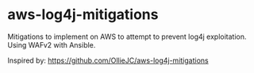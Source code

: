 # aws-log4j-mitigations

Mitigations to implement on AWS to attempt to prevent log4j exploitation.  
Using WAFv2 with Ansible.

Inspired by: https://github.com/OllieJC/aws-log4j-mitigations
